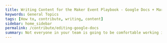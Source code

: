 ```yaml
---
title: Writing Content for the Maker Event Playbook - Google Docs + Markdown Converter
keywords: General Topics
tags: [How to, contribute, writing, content]
sidebar: home_sidebar
permalink: /contribute/editing-google-docs
summary: Not everyone in your team is going to be comfortable working in GitHub, but they have great knowledge we want to share. This document is a walkthrough on a workflow using Google Docs and some free tools so your team can contribute to this project without ever logging into GitHub.
---
```

